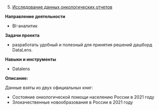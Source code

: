 5. [Исследование данных онкологических отчетов](https://datalens.yandex.ru/zk8u30xxnzqco-issledovanie-dannyh-onkologicheskih-otchetov-guseva-an)

**Направление деятельности**
   
   - BI-аналитик
     
**Задачи проекта** 

- разработать удобный и полезный
для принятия решений дашборд DataLens. 

**Навыки и инструменты**

 - Datalens

**Описание:**

Данные взяты из двух официальных книг:
- Состояние онкологической помощи населению России в 2021 году
- Злокачественные новообразования в России в 2021 году

